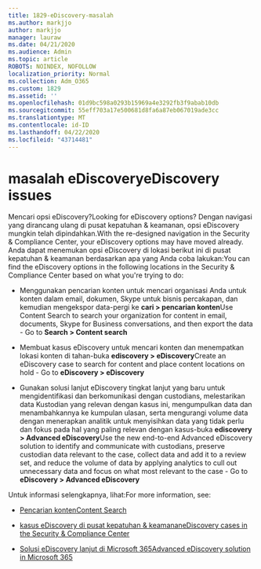 ```yaml
---
title: 1829-eDiscovery-masalah
ms.author: markjjo
author: markjjo
manager: lauraw
ms.date: 04/21/2020
ms.audience: Admin
ms.topic: article
ROBOTS: NOINDEX, NOFOLLOW
localization_priority: Normal
ms.collection: Adm_O365
ms.custom: 1829
ms.assetid: ''
ms.openlocfilehash: 01d9bc598a0293b15969a4e3292fb3f9abab10db
ms.sourcegitcommit: 55eff703a17e500681d8fa6a87eb067019ade3cc
ms.translationtype: MT
ms.contentlocale: id-ID
ms.lasthandoff: 04/22/2020
ms.locfileid: "43714481"
---
```

# <a name="ediscovery-issues"></a><span data-ttu-id="88388-102">masalah eDiscovery</span><span class="sxs-lookup"><span data-stu-id="88388-102">eDiscovery issues</span></span>

<span data-ttu-id="88388-103">Mencari opsi eDiscovery?</span><span class="sxs-lookup"><span data-stu-id="88388-103">Looking for eDiscovery options?</span></span> <span data-ttu-id="88388-104">Dengan navigasi yang dirancang ulang di pusat kepatuhan & keamanan, opsi eDiscovery mungkin telah dipindahkan.</span><span class="sxs-lookup"><span data-stu-id="88388-104">With the re-designed navigation in the Security & Compliance Center, your eDiscovery options may have moved already.</span></span>  <span data-ttu-id="88388-105">Anda dapat menemukan opsi eDiscovery di lokasi berikut ini di pusat kepatuhan & keamanan berdasarkan apa yang Anda coba lakukan:</span><span class="sxs-lookup"><span data-stu-id="88388-105">You can find the eDiscovery options in the following locations in the Security & Compliance Center based on what you're trying to do:</span></span>

- <span data-ttu-id="88388-106">Menggunakan pencarian konten untuk mencari organisasi Anda untuk konten dalam email, dokumen, Skype untuk bisnis percakapan, dan kemudian mengekspor data-pergi ke **cari > pencarian konten**</span><span class="sxs-lookup"><span data-stu-id="88388-106">Use Content Search to search your organization for content in email, documents, Skype for Business conversations, and then export the data - Go to **Search > Content search**</span></span>

- <span data-ttu-id="88388-107">Membuat kasus eDiscovery untuk mencari konten dan menempatkan lokasi konten di tahan-buka **ediscovery > eDiscovery**</span><span class="sxs-lookup"><span data-stu-id="88388-107">Create an eDiscovery case to search for content and place content locations on hold - Go to **eDiscovery > eDiscovery**</span></span>

- <span data-ttu-id="88388-108">Gunakan solusi lanjut eDiscovery tingkat lanjut yang baru untuk mengidentifikasi dan berkomunikasi dengan custodians, melestarikan data Kustodian yang relevan dengan kasus ini, mengumpulkan data dan menambahkannya ke kumpulan ulasan, serta mengurangi volume data dengan menerapkan analitik untuk menyisihkan data yang tidak perlu dan fokus pada hal yang paling relevan dengan kasus-buka **ediscovery > Advanced eDiscovery**</span><span class="sxs-lookup"><span data-stu-id="88388-108">Use the new end-to-end Advanced eDiscovery solution to identify and communicate with custodians, preserve custodian data relevant to the case, collect data and add it to a review set, and reduce the volume of data by applying analytics to cull out unnecessary data and focus on what most relevant to the case -  Go to **eDiscovery > Advanced eDiscovery**</span></span>

<span data-ttu-id="88388-109">Untuk informasi selengkapnya, lihat:</span><span class="sxs-lookup"><span data-stu-id="88388-109">For more information, see:</span></span>

- [<span data-ttu-id="88388-110">Pencarian konten</span><span class="sxs-lookup"><span data-stu-id="88388-110">Content Search</span></span>](https://docs.microsoft.com/office365/securitycompliance/content-search)

- [<span data-ttu-id="88388-111">kasus eDiscovery di pusat kepatuhan & keamanan</span><span class="sxs-lookup"><span data-stu-id="88388-111">eDiscovery cases in the Security & Compliance Center</span></span>](https://docs.microsoft.com/office365/securitycompliance/ediscovery-cases)

- [<span data-ttu-id="88388-112">Solusi eDiscovery lanjut di Microsoft 365</span><span class="sxs-lookup"><span data-stu-id="88388-112">Advanced eDiscovery solution in Microsoft 365</span></span>](https://docs.microsoft.com/office365/securitycompliance/compliance20/overview-ediscovery-20)
